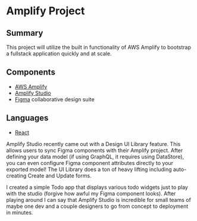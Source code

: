 # Amplify Project

## Summary
This project will utilize the built in functionality of AWS Amplify to bootstrap a fullstack application quickly and at scale.

## Components
* [AWS Amplify](https://aws.amazon.com/amplify/)
* [Amplify Studio](https://docs.amplify.aws/console/)
* [Figma](https://www.figma.com/) collaborative design suite

## Languages
* [React](https://react.dev/)

Amplify Studio recently came out with a Design UI Library feature. This allows users to sync Figma components
with their Amplify project. After defining your data model (if using GraphQL, it requires using DataStore), you can
even configure Figma component attributes directly to your exported model! The UI Library does a ton of heavy lifting
including auto-creating Create and Update forms.

I created a simple Todo app that displays various todo widgets just to play with the studio (forgive how awful my Figma component looks).
After playing around I can say that Amplify Studio is incredible for small teams of maybe one dev and a couple designers
to go from concept to deployment in minutes.